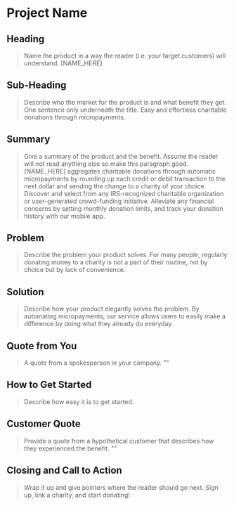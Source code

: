 # Project Name #

<!-- 
> This material was originally posted [here](http://www.quora.com/What-is-Amazons-approach-to-product-development-and-product-management). It is reproduced here for posterities sake.

There is an approach called "working backwards" that is widely used at Amazon. They work backwards from the customer, rather than starting with an idea for a product and trying to bolt customers onto it. While working backwards can be applied to any specific product decision, using this approach is especially important when developing new products or features.

For new initiatives a product manager typically starts by writing an internal press release announcing the finished product. The target audience for the press release is the new/updated product's customers, which can be retail customers or internal users of a tool or technology. Internal press releases are centered around the customer problem, how current solutions (internal or external) fail, and how the new product will blow away existing solutions.

If the benefits listed don't sound very interesting or exciting to customers, then perhaps they're not (and shouldn't be built). Instead, the product manager should keep iterating on the press release until they've come up with benefits that actually sound like benefits. Iterating on a press release is a lot less expensive than iterating on the product itself (and quicker!).

If the press release is more than a page and a half, it is probably too long. Keep it simple. 3-4 sentences for most paragraphs. Cut out the fat. Don't make it into a spec. You can accompany the press release with a FAQ that answers all of the other business or execution questions so the press release can stay focused on what the customer gets. My rule of thumb is that if the press release is hard to write, then the product is probably going to suck. Keep working at it until the outline for each paragraph flows. 

Oh, and I also like to write press-releases in what I call "Oprah-speak" for mainstream consumer products. Imagine you're sitting on Oprah's couch and have just explained the product to her, and then you listen as she explains it to her audience. That's "Oprah-speak", not "Geek-speak".

Once the project moves into development, the press release can be used as a touchstone; a guiding light. The product team can ask themselves, "Are we building what is in the press release?" If they find they're spending time building things that aren't in the press release (overbuilding), they need to ask themselves why. This keeps product development focused on achieving the customer benefits and not building extraneous stuff that takes longer to build, takes resources to maintain, and doesn't provide real customer benefit (at least not enough to warrant inclusion in the press release).
 -->
 
## Heading ##
  > Name the product in a way the reader (i.e. your target customers) will understand.
  [NAME_HERE]

## Sub-Heading ##
  > Describe who the market for the product is and what benefit they get. One sentence only underneath the title.
  Easy and effortless charitable donations through micropayments.

## Summary ##
  > Give a summary of the product and the benefit. Assume the reader will not read anything else so make this paragraph good.
  [NAME_HERE] aggregates charitable donations through automatic micropayments by rounding up each credit or debit transaction to the next dollar and sending the change to a charity of your choice. Discover and select from any IRS-recognized charitable organization or user-generated crowd-funding initiative. Alleviate any financial concerns by setting monthly donation limits, and track your donation history with our mobile app.

## Problem ##
  > Describe the problem your product solves.
  For many people, regularly donating money to a charity is not a part of their routine, not by choice but by lack of convenience.

## Solution ##
  > Describe how your product elegantly solves the problem.
  By automating micropayments, our service allows users to easily make a difference by doing what they already do everyday.

## Quote from You ##
  > A quote from a spokesperson in your company.
  ""

## How to Get Started ##
  > Describe how easy it is to get started.
  

## Customer Quote ##
  > Provide a quote from a hypothetical customer that describes how they experienced the benefit.
  ""

## Closing and Call to Action ##
  > Wrap it up and give pointers where the reader should go next.
  Sign up, link a charity, and start donating!
